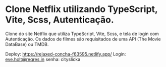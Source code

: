 # Clone Netflix utilizando TypeScript, Vite, Scss, Autenticação.


Clone do site Netflix que utiliza  TypeScript, Vite, Scss, e tela de login com Autenticação. Os dados de filmes são requisitados de uma API (The Movie DataBase) ou TMDB.

Deploy: https://relaxed-concha-f63595.netlify.app/
Login: eve.holt@reqres.in senha: cityslicka

